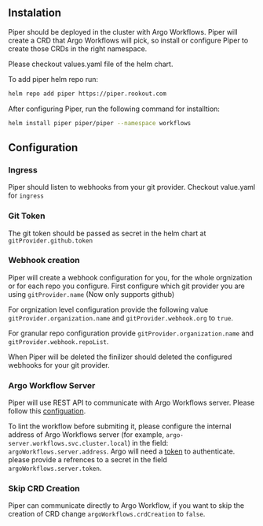 ## Instalation

Piper should be deployed in the cluster with Argo Workflows. Piper will create a CRD that Argo Workflows will pick, so install or configure Piper to create those CRDs in the right namespace. 

Please checkout values.yaml file of the helm chart.

To add piper helm repo run:
```bash
helm repo add piper https://piper.rookout.com
```

After configuring Piper, run the following command for installtion:
```bash
helm install piper piper/piper --namespace workflows
```

## Configuration

### Ingress

Piper should listen to webhooks from your git provider. Checkout value.yaml for `ingress`
### Git Token

The git token should be passed as secret in the helm chart at `gitProvider.github.token`

### Webhook creation

Piper will create a webhook configuration for you, for the whole orgnization or for each repo you configure.
First configure which git provider you are using `gitProvider.name` (Now only supports github)

For orgnization level configuration provide the following value `gitProvider.organization.name` and `gitProvider.webhook.org` to `true`.

For granular repo configuration provide `gitProvider.organization.name` and `gitProvider.webhook.repoList`. 

When Piper will be deleted the finilizer should deleted the configured webhooks for your git provider.

### Argo Workflow Server

Piper will use REST API to communicate with Argo Workflows server. Please follow this [configuation](https://argoproj.github.io/argo-workflows/rest-api/).

To lint the workflow before submiting it, please configure the internal address of Argo Workflows server (for example, `argo-server.workflows.svc.cluster.local`) in the field: `argoWorkflows.server.address`. Argo will need a [token](https://argoproj.github.io/argo-workflows/access-token/) to authenticate. please provide a refrences to a secret in the field `argoWorkflows.server.token`.

### Skip CRD Creation

Piper can communicate directly to Argo Workflow, if you want to skip the creation of CRD change `argoWorkflows.crdCreation` to `false`.
